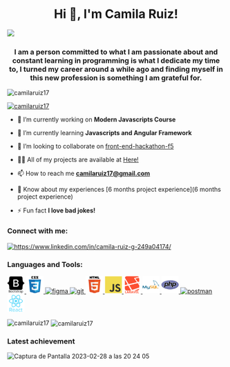 <h1 align="center">Hi 👋, I'm Camila Ruiz!</h1>

<img src="https://user-images.githubusercontent.com/29289121/233662765-46b6c46b-629e-446b-853f-80c37b819c0d.PNG">

<h3 align="center">I am a person committed to what I am passionate about and constant learning in programming is what I dedicate my time to, I turned my career around a while ago and finding myself in this new profession is something I am grateful for.</h3>

<p align="left"> <img src="https://komarev.com/ghpvc/?username=camilaruiz17&label=Profile%20views&color=0e75b6&style=flat" alt="camilaruiz17" /> </p>

<p align="left"> <a href="https://github.com/ryo-ma/github-profile-trophy"><img src="https://github-profile-trophy.vercel.app/?username=camilaruiz17" alt="camilaruiz17" /></a> </p>

- 🔭 I’m currently working on **Modern Javascripts Course**

- 🌱 I’m currently learning **Javascripts and Angular Framework**

- 👯 I’m looking to collaborate on [front-end-hackathon-f5](https://github.com/camilaruiz17/front-end-hackathon-f5)

- 👨‍💻 All of my projects are available at [Here!](https://github.com/camilaruiz17?tab=repositories)

- 📫 How to reach me **camilaruiz17@gmail.com**

- 📄 Know about my experiences [6 months project experience](6 months project experience)

- ⚡ Fun fact **I love bad jokes!**

<h3 align="left">Connect with me:</h3>
<p align="left">
<a href="https://linkedin.com/in/https://www.linkedin.com/in/camila-ruiz-g-249a04174/" target="blank"><img align="center" src="https://raw.githubusercontent.com/rahuldkjain/github-profile-readme-generator/master/src/images/icons/Social/linked-in-alt.svg" alt="https://www.linkedin.com/in/camila-ruiz-g-249a04174/" height="30" width="40" /></a>
</p>

<h3 align="left">Languages and Tools:</h3>
<p align="left"> <a href="https://getbootstrap.com" target="_blank" rel="noreferrer"> <img src="https://raw.githubusercontent.com/devicons/devicon/master/icons/bootstrap/bootstrap-plain-wordmark.svg" alt="bootstrap" width="40" height="40"/> </a> <a href="https://www.w3schools.com/css/" target="_blank" rel="noreferrer"> <img src="https://raw.githubusercontent.com/devicons/devicon/master/icons/css3/css3-original-wordmark.svg" alt="css3" width="40" height="40"/> </a> <a href="https://www.figma.com/" target="_blank" rel="noreferrer"> <img src="https://www.vectorlogo.zone/logos/figma/figma-icon.svg" alt="figma" width="40" height="40"/> </a> <a href="https://git-scm.com/" target="_blank" rel="noreferrer"> <img src="https://www.vectorlogo.zone/logos/git-scm/git-scm-icon.svg" alt="git" width="40" height="40"/> </a> <a href="https://www.w3.org/html/" target="_blank" rel="noreferrer"> <img src="https://raw.githubusercontent.com/devicons/devicon/master/icons/html5/html5-original-wordmark.svg" alt="html5" width="40" height="40"/> </a> <a href="https://developer.mozilla.org/en-US/docs/Web/JavaScript" target="_blank" rel="noreferrer"> <img src="https://raw.githubusercontent.com/devicons/devicon/master/icons/javascript/javascript-original.svg" alt="javascript" width="40" height="40"/> </a> <a href="https://laravel.com/" target="_blank" rel="noreferrer"> <img src="https://raw.githubusercontent.com/devicons/devicon/master/icons/laravel/laravel-plain-wordmark.svg" alt="laravel" width="40" height="40"/> </a> <a href="https://www.mysql.com/" target="_blank" rel="noreferrer"> <img src="https://raw.githubusercontent.com/devicons/devicon/master/icons/mysql/mysql-original-wordmark.svg" alt="mysql" width="40" height="40"/> </a> <a href="https://www.php.net" target="_blank" rel="noreferrer"> <img src="https://raw.githubusercontent.com/devicons/devicon/master/icons/php/php-original.svg" alt="php" width="40" height="40"/> </a> <a href="https://postman.com" target="_blank" rel="noreferrer"> <img src="https://www.vectorlogo.zone/logos/getpostman/getpostman-icon.svg" alt="postman" width="40" height="40"/> </a> <a href="https://reactjs.org/" target="_blank" rel="noreferrer"> <img src="https://raw.githubusercontent.com/devicons/devicon/master/icons/react/react-original-wordmark.svg" alt="react" width="40" height="40"/> </a> </p>

<p><img align="left" src="https://github-readme-stats.vercel.app/api/top-langs?username=camilaruiz17&show_icons=true&locale=en&layout=compact" alt="camilaruiz17" /></p>

<p>&nbsp;<img align="center" src="https://github-readme-stats.vercel.app/api?username=camilaruiz17&show_icons=true&locale=en" alt="camilaruiz17" /></p>
<h3> Latest achievement </h3>
<img width="735" alt="Captura de Pantalla 2023-02-28 a las 20 24 05" src="https://user-images.githubusercontent.com/29289121/233668529-45770855-8898-4979-b685-0bd3df1feda8.png">
